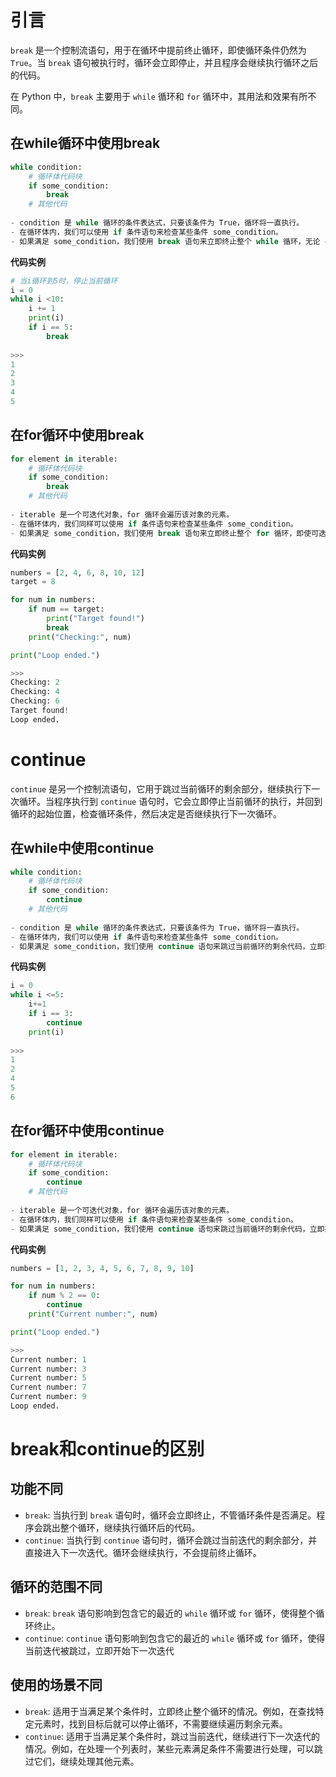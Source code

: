 # 引言

`break` 是一个控制流语句，用于在循环中提前终止循环，即使循环条件仍然为 `True`。当 `break` 语句被执行时，循环会立即停止，并且程序会继续执行循环之后的代码。

在 Python 中，`break` 主要用于 `while` 循环和 `for` 循环中，其用法和效果有所不同。

## 在while循环中使用break

```python 
while condition:
    # 循环体代码块
    if some_condition:
        break
    # 其他代码
    
- condition 是 while 循环的条件表达式，只要该条件为 True，循环将一直执行。
- 在循环体内，我们可以使用 if 条件语句来检查某些条件 some_condition。
- 如果满足 some_condition，我们使用 break 语句来立即终止整个 while 循环，无论 condition 是否为 True。    
```

**代码实例**

```python
# 当i循环到5时，停止当前循环
i = 0
while i <10:
    i += 1
    print(i)
    if i == 5:
        break
        
>>>
1
2
3
4
5
```

## 在for循环中使用break

```python 
for element in iterable:
    # 循环体代码块
    if some_condition:
        break
    # 其他代码
    
- iterable 是一个可迭代对象，for 循环会遍历该对象的元素。
- 在循环体内，我们同样可以使用 if 条件语句来检查某些条件 some_condition。
- 如果满足 some_condition，我们使用 break 语句来立即终止整个 for 循环，即使可迭代对象中还有未遍历的元素。
```

**代码实例**

```python
numbers = [2, 4, 6, 8, 10, 12]
target = 8

for num in numbers:
    if num == target:
        print("Target found!")
        break
    print("Checking:", num)

print("Loop ended.")

>>>
Checking: 2
Checking: 4
Checking: 6
Target found!
Loop ended.
```

# continue

`continue` 是另一个控制流语句，它用于跳过当前循环的剩余部分，继续执行下一次循环。当程序执行到 `continue` 语句时，它会立即停止当前循环的执行，并回到循环的起始位置，检查循环条件，然后决定是否继续执行下一次循环。

## 在while中使用continue

```python 
while condition:
    # 循环体代码块
    if some_condition:
        continue
    # 其他代码
    
- condition 是 while 循环的条件表达式，只要该条件为 True，循环将一直执行。
- 在循环体内，我们可以使用 if 条件语句来检查某些条件 some_condition。
- 如果满足 some_condition，我们使用 continue 语句来跳过当前循环的剩余代码，立即执行下一次循环，而不会执行 continue 之后的代码。    
```

**代码实例**

```python 
i = 0
while i <=5:
    i+=1
    if i == 3:
        continue
    print(i)
    
>>>
1
2
4
5
6
```

## 在for循环中使用continue

```python 
for element in iterable:
    # 循环体代码块
    if some_condition:
        continue
    # 其他代码
    
- iterable 是一个可迭代对象，for 循环会遍历该对象的元素。
- 在循环体内，我们同样可以使用 if 条件语句来检查某些条件 some_condition。
- 如果满足 some_condition，我们使用 continue 语句来跳过当前循环的剩余代码，立即执行下一次循环，而不会执行 continue 之后的代码。    
```

**代码实例**

```python 
numbers = [1, 2, 3, 4, 5, 6, 7, 8, 9, 10]

for num in numbers:
    if num % 2 == 0:
        continue
    print("Current number:", num)

print("Loop ended.")

>>>
Current number: 1
Current number: 3
Current number: 5
Current number: 7
Current number: 9
Loop ended.
```

# break和continue的区别

## 功能不同

- `break`: 当执行到 `break` 语句时，循环会立即终止，不管循环条件是否满足。程序会跳出整个循环，继续执行循环后的代码。
- `continue`: 当执行到 `continue` 语句时，循环会跳过当前迭代的剩余部分，并直接进入下一次迭代。循环会继续执行，不会提前终止循环。

## 循环的范围不同

- `break`: `break` 语句影响到包含它的最近的 `while` 循环或 `for` 循环，使得整个循环终止。
- `continue`: `continue` 语句影响到包含它的最近的 `while` 循环或 `for` 循环，使得当前迭代被跳过，立即开始下一次迭代

## 使用的场景不同

- `break`: 适用于当满足某个条件时，立即终止整个循环的情况。例如，在查找特定元素时，找到目标后就可以停止循环，不需要继续遍历剩余元素。
- `continue`: 适用于当满足某个条件时，跳过当前迭代，继续进行下一次迭代的情况。例如，在处理一个列表时，某些元素满足条件不需要进行处理，可以跳过它们，继续处理其他元素。


